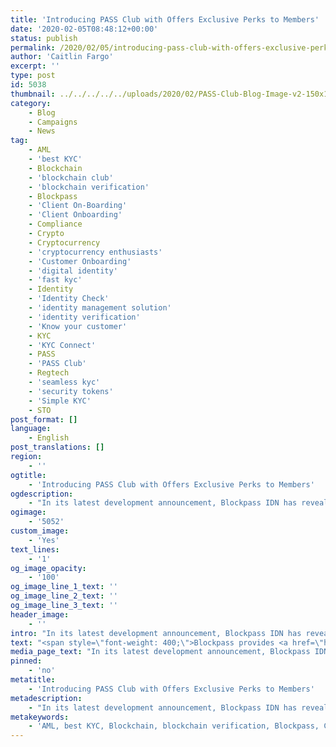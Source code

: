 ```yaml
---
title: 'Introducing PASS Club with Offers Exclusive Perks to Members'
date: '2020-02-05T08:48:12+00:00'
status: publish
permalink: /2020/02/05/introducing-pass-club-with-offers-exclusive-perks-to-members
author: 'Caitlin Fargo'
excerpt: ''
type: post
id: 5038
thumbnail: ../../../../../uploads/2020/02/PASS-Club-Blog-Image-v2-150x150.jpg
category:
    - Blog
    - Campaigns
    - News
tag:
    - AML
    - 'best KYC'
    - Blockchain
    - 'blockchain club'
    - 'blockchain verification'
    - Blockpass
    - 'Client On-Boarding'
    - 'Client Onboarding'
    - Compliance
    - Crypto
    - Cryptocurrency
    - 'cryptocurrency enthusiasts'
    - 'Customer Onboarding'
    - 'digital identity'
    - 'fast kyc'
    - Identity
    - 'Identity Check'
    - 'identity management solution'
    - 'identity verification'
    - 'Know your customer'
    - KYC
    - 'KYC Connect'
    - PASS
    - 'PASS Club'
    - Regtech
    - 'seamless kyc'
    - 'security tokens'
    - 'Simple KYC'
    - STO
post_format: []
language:
    - English
post_translations: []
region:
    - ''
ogtitle:
    - 'Introducing PASS Club with Offers Exclusive Perks to Members'
ogdescription:
    - "In its latest development announcement, Blockpass IDN has revealed the creation of PASS Club - a first of its kind members-only club for users of the Blockpass App.\_"
ogimage:
    - '5052'
custom_image:
    - 'Yes'
text_lines:
    - '1'
og_image_opacity:
    - '100'
og_image_line_1_text: ''
og_image_line_2_text: ''
og_image_line_3_text: ''
header_image:
    - ''
intro: "In its latest development announcement, Blockpass IDN has revealed the creation of PASS Club - a first of its kind members-only club for users of the Blockpass App.\_"
text: "<span style=\"font-weight: 400;\">Blockpass provides <a href=\"http://www.blockpass.org/kyc\">KYC-as-a-Service</a> to businesses that operate in regulated industries, including crypto wallets, exchanges and financial services. From the Blockpass App, users can easily create a verified portable identity that can be used to onboard with any service in the Blockpass ecosystem.\_</span>\r\n\r\n<span style=\"font-weight: 400;\"><a href=\"https://www.blockpass.org/passclub/\">PASS Club</a> is a members-only club for users of the Blockpass App. PASS Club members will have access to exclusive content, including webinars, events, research articles and more. Of particular value to members, services within the Blockpass ecosystem will offer members exclusive offers from time to time. Included in these offers are special discounts on IEO’s, chances to earn PASS Tokens, bounty campaigns and more.\_</span>\r\n\r\n<span style=\"font-weight: 400;\">“I’m really excited to introduce PASS Club to our community,” said Blockpass CEO <a href=\"https://www.linkedin.com/in/adamvaziri/\">Adam Vaziri</a>. “This is the next stage in our journey. Our platform has been live and fully functional for some time, so now we are really working on building the Blockpass Ecosystem. As the number of services using the KYC Connect platform grows, we now have a unique opportunity to add value in so many ways to our App users. This increases the utility of both Blockpass and the solutions that we offer.”</span>\r\n\r\n<span style=\"font-weight: 400;\">Blockpass released its Mobile App in May 2018, and released its KYC Connect solution shortly after. From there, Blockpass went on to add a series of enhancements to the service. KYC Connect is a comprehensive, GDPR compliant KYC-as-a-Service software which can be used for any regulated industry. Partners in the Blockpass ecosystem include Waves, Tokenomica, Bitfinex, Polymath and BnkToTheFuture.\_</span>"
media_page_text: "In its latest development announcement, Blockpass IDN has revealed the creation of PASS Club - a first of its kind members-only club for users of the Blockpass App.\_"
pinned:
    - 'no'
metatitle:
    - 'Introducing PASS Club with Offers Exclusive Perks to Members'
metadescription:
    - "In its latest development announcement, Blockpass IDN has revealed the creation of PASS Club - a first of its kind members-only club for users of the Blockpass App.\_"
metakeywords:
    - 'AML, best KYC, Blockchain, blockchain verification, Blockpass, Client On-Boarding, Client Onboarding, Compliance, Crypto, Cryptocurrency, Customer Onboarding, digital identity, fast kyc, Identity, Identity Check, identity management solution, identity verification, Know your customer, KYC, KYC Connect, PASS, Regtech, seamless kyc, security tokens, Simple KYC, STO, PASS Club, blockchain club, cryptocurrency enthusiasts '
---
```

<!DOCTYPE html PUBLIC "-//W3C//DTD HTML 4.0 Transitional//EN" "http://www.w3.org/TR/REC-html40/loose.dtd">
<?xml encoding="UTF-8">
